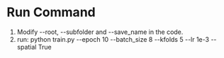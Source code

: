 # Run Command

1. Modify --root, --subfolder and --save_name in the code.
2. run: python train.py --epoch 10 --batch_size 8 --kfolds 5 --lr 1e-3 --spatial True